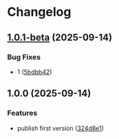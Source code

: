 # Changelog

## [1.0.1-beta](https://github.com/li-yechao/test-release-please-yc/compare/test-replease-yc-v1.0.0...test-replease-yc-v1.0.1-beta) (2025-09-14)


### Bug Fixes

* 1 ([5bdbb42](https://github.com/li-yechao/test-release-please-yc/commit/5bdbb42903630878e0d292264b339d6c28c2ff35))

## 1.0.0 (2025-09-14)


### Features

* publish first version ([324d8e1](https://github.com/li-yechao/test-release-please-yc/commit/324d8e1f1bd6cc4cba769410bf09319b1bc49a78))
